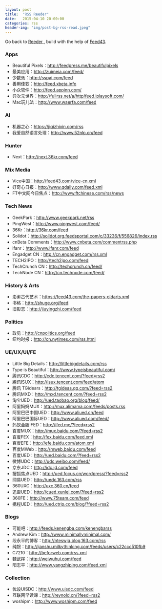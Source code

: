 ```yaml
---
layout: post
title:  "RSS Reeder"
date:   2015-04-10 20:00:00
categories: rss
header-img: "img/post-bg-rss-read.jpeg"
---
```


Go back to <a href="http://reederapp.com/" target="_blank">Reeder </a> , build with the help of <a href="http://feed43.com/" target="_blank">Feed43</a>.

### Apps 

- Beautiful Pixels：http://feedpress.me/beautifulpixels
- 最美应用：http://zuimeia.com/feed/
- 少数派：http://sspai.com/feed
- 善用佳软：http://feed.xbeta.info
- 小众软件：http://feed.appinn.com/
- 异次元世界：http://fullrss.net/a/http/feed.iplaysoft.com/
- Mac玩儿法：http://www.waerfa.com/feed

### AI

- 机器之心：https://jiqizhixin.com/rss
- 我爱自然语言处理：http://www.52nlp.cn/feed

### Hunter

- Next：http://next.36kr.com/feed

### Mix Media

- Vice中国：http://feed43.com/vice-cn.xml
- 好奇心日报：http://www.qdaily.com/feed.xml
- FT中文网今日焦点：http://www.ftchinese.com/rss/news

### Tech News

- GeekPark：http://www.geekpark.net/rss
- PingWest：http://www.pingwest.com/feed/
- 36Kr：http://36kr.com/feed
- Solidot：http://solidot.org.feedsportal.com/c/33236/f/556826/index.rss
- cnBeta Comments：http://www.cnbeta.com/commentrss.php
- ifanr：http://www.ifanr.com/feed
- Engadget CN：http://cn.engadget.com/rss.xml
- TECH2IPO：http://tech2ipo.com/feed
- TechCrunch CN：http://techcrunch.cn/feed/
- TechNode CN：http://cn.technode.com/feed/

### History & Arts

- 澎湃古代艺术：https://feed43.com/the-papers-oldarts.xml
- 书格：http://shuge.org/feed
- 旧影志：http://jiuyingzhi.com/feed

### Politics

- 政见：http://cnpolitics.org/feed
- 纽约时报：http://cn.nytimes.com/rss.html

### UE/UX/UI/FE

- Little Big Details：http://littlebigdetails.com/rss
- Type is Beautiful：http://www.typeisbeautiful.com/
- 腾讯CDC：http://cdc.tencent.com/?feed=rss2
- 腾讯ISUX：http://isux.tencent.com/feed/atom 
- 腾讯 TGidears：http://tgideas.qq.com/?feed=rss2
- 腾讯MXD：http://mxd.tencent.com/?feed=rss2
- 淘宝UED：http://ued.taobao.org/blog/feed/
- 阿里妈妈MUX：http://mux.alimama.com/feeds/posts.rss
- 阿里巴巴中国UED：http://www.aliued.cn/feed
- 阿里巴巴国际UED：http://www.aliued.com/feed/
- 蚂蚁金服IFED：http://ifed.me/?feed=rss2
- 百度MUX：http://mux.baidu.com/?feed=rss2
- 百度FEX：http://fex.baidu.com/feed.xml
- 百度EFE：http://efe.baidu.com/atom.xml
- 百度MWeb：http://mweb.baidu.com/feed
- 百度UED：http://ued.baidu.com/?feed=rss2
- 微博UDC：http://udc.weibo.com/feed/
- 京东JDC：http://jdc.jd.com/feed
- 搜狐焦点UED：http://ued.focus.cn/wordpress/?feed=rss2
- 网易UED：http://uedc.163.com/rss
- 360UXC：http://uxc.360.cn/feed
- 迅雷UED：http://cued.xunlei.com/?feed=rss2
- 360FE：http://www.75team.com/feed
- 携程UED：http://ued.ctrip.com/blog/?feed=rss2

### Blogs

- 可能吧：http://feeds.kenengba.com/kenengbarss
- Andrew Kim：http://www.minimallyminimal.com/
- 段永平的博客：http://nteswjq.blog.163.com/rss
- 纯银：http://jianshu.milkythinking.com/feeds/users/c22ccc510fb9
- C7210：http://beforweb.com/rss.xml
- 魏武挥：http://weiwuhui.com/feed
- 阳志平：http://www.yangzhiping.com/feed.xml

### Collection 

- 优设UISDC：http://www.uisdc.com/feed
- 互联网早读课：http://reynold.cn/?feed=rss2
- woshipm：http://www.woshipm.com/feed

